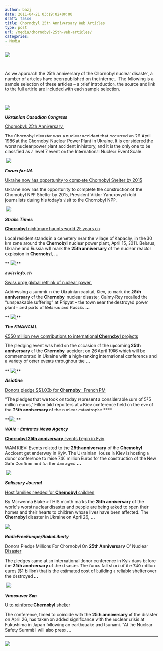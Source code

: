 ```yaml
---
author: bazj
date: 2011-04-21 03:19:02+00:00
draft: false
title: Chornobyl 25th Anniversary Web Articles
type: post
url: /media/chornobyl-25th-web-articles/
categories:
- Media
---
```


[![](http://www.ozeukes.com/wp-content/uploads/2011/04/chornobylsplash1-thumb3.jpg)
](http://www.ozeukes.com/wp-content/uploads/2011/04/chornobylsplash1-thumb3.jpg)

 

As we approach the 25th anniversary of the Chornobyl nuclear disaster, a number of articles have been published on the internet.  The following is a sample selection of these articles – a brief introduction, the source and link to the full article are included with each sample selection.

 


**_[![](http://www.ozeukes.com/wp-content/uploads/2011/04/Divider-radiation-symbol1.png)
](http://www.ozeukes.com/wp-content/uploads/2011/04/Divider-radiation-symbol1.png)_**


**_Ukrainian Canadian Congress_**

[Chornobyl: 25th Anniversary ](http://www.ucc.ca/news/chornobyl-25th-anniversary/)

The Chornobyl disaster was a nuclear accident that occurred on 26 April 1986 at the Chornobyl Nuclear Power Plant in Ukraine. It is considered the worst nuclear power plant accident in history, and it is the only one to be classified as a level 7 event on the International Nuclear Event Scale.

 [![](http://www.ozeukes.com/wp-content/uploads/2011/04/Divider-radiation-symbol2.png)
](http://www.ozeukes.com/wp-content/uploads/2011/04/Divider-radiation-symbol2.png)

**_Forum for UA_**

[Ukraine now has opportunity to complete Chornobyl Shelter by 2015](http://en.for-ua.com/news/2011/04/20/153936.html)

Ukraine now has the opportunity to complete the construction of the Chornobyl NPP Shelter by 2015, President Viktor Yanukovych told journalists during his today’s visit to the Chornobyl NPP.

 [![](http://www.ozeukes.com/wp-content/uploads/2011/04/Divider-radiation-symbol3.png)
](http://www.ozeukes.com/wp-content/uploads/2011/04/Divider-radiation-symbol3.png)

**_Straits Times_**

[**Chernobyl** nightmare haunts world 25 years on](http://www.straitstimes.com/BreakingNews/World/Story/STIStory_657820.html)

Local resident stands in a cemetery near the village of Kapachy, in the 30 km zone around the **Chernobyl** nuclear power plant, April 15, 2011. Belarus, Ukraine and Russia will mark the **25th anniversary** of the nuclear reactor explosion in **Chernobyl**, **...**

** [![](http://www.ozeukes.com/wp-content/uploads/2011/04/Divider-radiation-symbol4.png)
](http://www.ozeukes.com/wp-content/uploads/2011/04/Divider-radiation-symbol4.png)**

**_swissinfo.ch_**

[Swiss urge global rethink of nuclear power ](http://www.swissinfo.ch/eng/politics/Swiss_urge_global_rethink_of_nuclear_power.html?cid=30042240)

Addressing a summit in the Ukrainian capital, Kiev, to mark the **25th anniversary** of the **Chernobyl** nuclear disaster, Calmy-Rey recalled the “unspeakable suffering” at Pripyat – the town near the destroyed power plant – and parts of Belarus and Russia. **...**

** [![](http://www.ozeukes.com/wp-content/uploads/2011/04/Divider-radiation-symbol5.png)
](http://www.ozeukes.com/wp-content/uploads/2011/04/Divider-radiation-symbol5.png)**

**_The FINANCIAL_**

[€550 million new contributions to international **Chernobyl** projects](http://finchannel.com/news_flash/Banks/85565_%E2%82%AC550_million_new_contributions_to_international_Chernobyl_projects/)

The pledging event was held on the occasion of the upcoming **25th anniversary** of the **Chernobyl** accident on 26 April 1986 which will be commemorated in Ukraine with a high-ranking international conference and a variety of other events throughout the **...**

** [![](http://www.ozeukes.com/wp-content/uploads/2011/04/Divider-radiation-symbol6.png)
](http://www.ozeukes.com/wp-content/uploads/2011/04/Divider-radiation-symbol6.png)**

**_AsiaOne_**

[Donors pledge S$1.03b for **Chernobyl**: French PM](http://news.asiaone.com/News/AsiaOne%2BNews/World/Story/A1Story20110419-274541.html)

"The pledges that we took on today represent a considerable sum of 575 million euros," Fillon told reporters at a Kiev conference held on the eve of the **25th anniversary** of the nuclear catastrophe.****

**[![](http://www.ozeukes.com/wp-content/uploads/2011/04/Divider-radiation-symbol7.png)
](http://www.ozeukes.com/wp-content/uploads/2011/04/Divider-radiation-symbol7.png) **

**_WAM - Emirates News Agency_**

[**Chernobyl 25th anniversary** events begin in Kyiv](http://www.wam.org.ae/servlet/Satellite?c=WamLocEnews&cid=1289993159835&p=1135099400124&pagename=WAM%2FWamLocEnews%2FW-T-LEN-FullNews)

WAM KIEV: Events related to the **25th anniversary** of the **Chernobyl** Accident get underway in Kyiv. The Ukrainian House in Kiev is hosting a donor conference to raise 740 million Euros for the construction of the New Safe Confinement for the damaged **...** 

 [![](http://www.ozeukes.com/wp-content/uploads/2011/04/Divider-radiation-symbol8.png)
](http://www.ozeukes.com/wp-content/uploads/2011/04/Divider-radiation-symbol8.png)

**_Salisbury Journal_**

[Host families needed for **Chernobyl** children](http://www.salisburyjournal.co.uk/news/salisbury/salisburynews/8982347.Host_families_needed_for_Chernobyl_children/)

By Morwenna Blake » THIS month marks the **25th anniversary** of the world's worst nuclear disaster and people are being asked to open their homes and their hearts to children whose lives have been affected. The **Chernobyl** disaster in Ukraine on April 26, **...** 

[![](http://www.ozeukes.com/wp-content/uploads/2011/04/Divider-radiation-symbol20.png)
](http://www.ozeukes.com/wp-content/uploads/2011/04/Divider-radiation-symbol20.png) 

**_RadioFreeEurope/RadioLiberty_**

[Donors Pledge Millions For Chornobyl On **25th Anniversary** Of Nuclear Disaster](http://www.rferl.org/content/donor_conference_marks_25th_anniversary_of_chornobyl_disaster/9498277.html)

The pledges came at an international donor conference in Kyiv days before the **25th anniversary** of the disaster. The funds fall short of the 740 million euros ($1 billion) that is the estimated cost of building a reliable shelter over the destroyed **...** 

 [![](http://www.ozeukes.com/wp-content/uploads/2011/04/Divider-radiation-symbol22.png)
](http://www.ozeukes.com/wp-content/uploads/2011/04/Divider-radiation-symbol22.png)

**_Vancouver Sun_**

[U to reinforce **Chernobyl** shelter](http://www.vancouversun.com/news/reinforce+Chernobyl+shelter/4638231/story.html)

The conference, timed to coincide with the **25th anniversary** of the disaster on April 26, has taken on added significance with the nuclear crisis at Fukushima in Japan following an earthquake and tsunami. "At the Nuclear Safety Summit I will also press **...**

****

**[![](http://www.ozeukes.com/wp-content/uploads/2011/04/Divider-radiation-symbol23.png)
](http://www.ozeukes.com/wp-content/uploads/2011/04/Divider-radiation-symbol23.png)**
